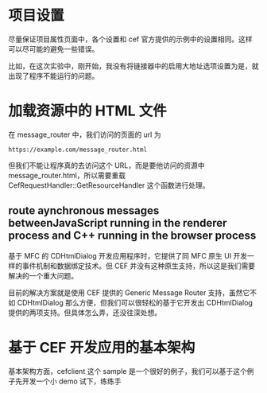 # 项目设置
尽量保证项目属性页面中，各个设置和 cef 官方提供的示例中的设置相同。这样可以尽可能的避免一些错误。

比如，在这次实验中，刚开始，我没有将链接器中的启用大地址选项设置为是，就出现了程序不能运行的问题。

# 加载资源中的 HTML 文件
在 message_router 中，我们访问的页面的 url 为

    https://example.com/message_router.html

但我们不能让程序真的去访问这个 URL，而是要他访问的资源中 message_router.html，所以需要重载 CefRequestHandler::GetResourceHandler 这个函数进行处理。

## route aynchronous messages betweenJavaScript running in the renderer process and C++ running in the browser process
基于 MFC 的 CDHtmlDialog 开发应用程序时，它提供了同 MFC 原生 UI 开发一样的事件机制和数据绑定技术。但 CEF 并没有这种原生支持，所以这是我们需要解决的一个重大问题。

目前的解决方案就是使用 CEF 提供的 Generic Message Router 支持，虽然它不如 CDHtmlDialog 那么方便，但我们可以很轻松的基于它开发出 CDHtmlDialog 提供的两项支持。但具体怎么弄，还没往深处想。


# 基于 CEF 开发应用的基本架构
基本架构方面，cefclient 这个 sample 是一个很好的例子，我们可以基于这个例子先开发一个小 demo 试下，练练手



